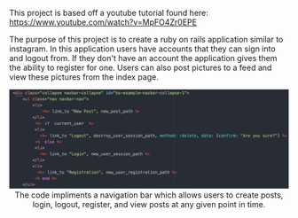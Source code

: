 This project is based off a youtube tutorial found here: https://www.youtube.com/watch?v=MpFO4Zr0EPE

The purpose of this project is to create a ruby on rails application similar to instagram. In this application users have accounts that they can sign into and logout from. If they don't have an account the application gives them the ability to register for one. Users can also post pictures to a feed and view these pictures from the index page.

<p align="center">
  <img src=./NavBar.png/>
  <br>
  The code impliments a navigation bar which allows users to create posts, login, logout, register, and view posts at any given point in time.
</p>
